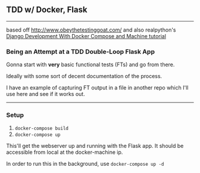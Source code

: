 ## TDD w/ Docker, Flask
***
based off http://www.obeythetestinggoat.com/
and also realpython's [Django Development With Docker Compose and Machine tutorial](https://realpython.com/blog/python/django-development-with-docker-compose-and-machine/)

### Being an Attempt at a TDD Double-Loop Flask App
Gonna start with __very__ basic functional tests (FTs) and go from there.

Ideally with some sort of decent documentation of the process.

I have an example of capturing FT output in a file in another repo which I'll use here and see if it works out.

***

### Setup
1. `docker-compose build`
3. `docker-compose up`

This'll get the webserver up and running with the Flask app. It should be accessible from local at the docker-machine ip.

In order to run this in the background, use `docker-compose up -d`


